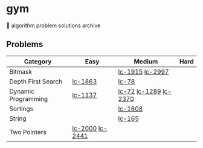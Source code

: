 # gym

🥦 algorithm problem solutions archive

## Problems

| Category | Easy | Medium | Hard |
|---|---|---|---|
| Bitmask | | [lc-1915](https://github.com/jooncco/gym/tree/main/src/leetcode/java/p1915) [lc-2997](https://github.com/jooncco/gym/tree/main/src/leetcode/java/p2997) ||
| Depth First Search | [lc-1863](https://github.com/jooncco/gym/tree/main/src/leetcode/java/p1863) | [lc-78](https://github.com/jooncco/gym/tree/main/src/leetcode/java/p78) ||
| Dynamic Programming | [lc-1137](https://github.com/jooncco/gym/tree/main/src/leetcode/java/p1137) | [lc-72](https://github.com/jooncco/gym/tree/main/src/leetcode/java/p72) [lc-1289](https://github.com/jooncco/gym/tree/main/src/leetcode/java/p1289) [lc-2370](https://github.com/jooncco/gym/tree/main/src/leetcode/java/p2370)||
| Sortings ||[lc-1608](https://github.com/jooncco/gym/tree/main/src/leetcode/java/p1608)||
| String ||[lc-165](https://github.com/jooncco/gym/tree/main/src/leetcode/java/p165)||
| Two Pointers | [lc-2000](https://github.com/jooncco/gym/tree/main/src/leetcode/java/p2000) [lc-2441](https://github.com/jooncco/gym/tree/main/src/leetcode/java/p2441) |||